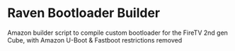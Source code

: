 # Raven Bootloader Builder
Amazon builder script to compile custom bootloader for the FireTV 2nd gen Cube, with Amazon U-Boot &amp; Fastboot restrictions removed
